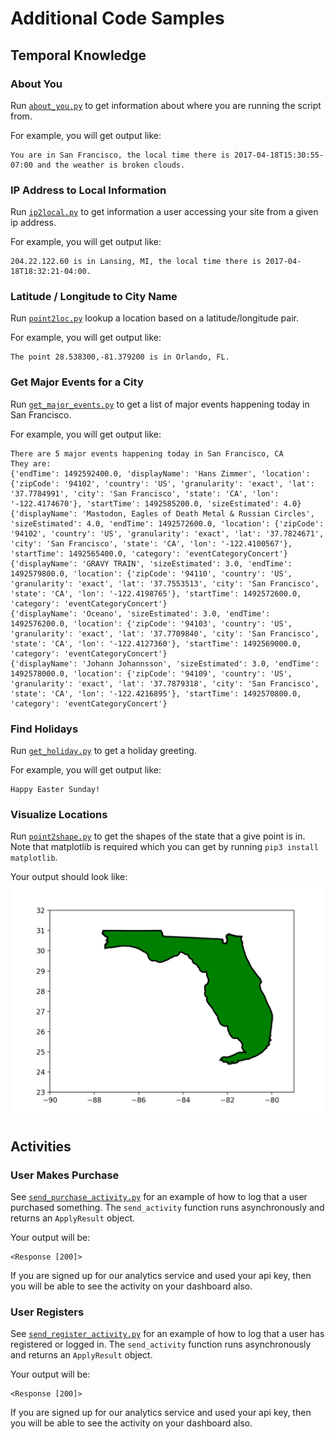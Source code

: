 # Additional Code Samples

## Temporal Knowledge

### About You

Run [`about_you.py`](./about_you.py) to get information about where you are running the script from.

For example, you will get output like:

```
You are in San Francisco, the local time there is 2017-04-18T15:30:55-07:00 and the weather is broken clouds.
```

### IP Address to Local Information

Run [`ip2local.py`](./ip2local.py) to get information a user accessing your site from a given ip address.

For example, you will get output like:

```
204.22.122.60 is in Lansing, MI, the local time there is 2017-04-18T18:32:21-04:00.
```

### Latitude / Longitude to City Name
Run [`point2loc.py`](./point2loc.py) lookup a location based on a latitude/longitude pair.

For example, you will get output like:

```
The point 28.538300,-81.379200 is in Orlando, FL.
```

### Get Major Events for a City

Run [`get_major_events.py`](./get_major_events.py) to get a list of major events happening today in San Francisco.

For example, you will get output like:
```
There are 5 major events happening today in San Francisco, CA
They are:
{'endTime': 1492592400.0, 'displayName': 'Hans Zimmer', 'location': {'zipCode': '94102', 'country': 'US', 'granularity': 'exact', 'lat': '37.7784991', 'city': 'San Francisco', 'state': 'CA', 'lon': '-122.4174670'}, 'startTime': 1492585200.0, 'sizeEstimated': 4.0}
{'displayName': 'Mastodon, Eagles of Death Metal & Russian Circles', 'sizeEstimated': 4.0, 'endTime': 1492572600.0, 'location': {'zipCode': '94102', 'country': 'US', 'granularity': 'exact', 'lat': '37.7824671', 'city': 'San Francisco', 'state': 'CA', 'lon': '-122.4100567'}, 'startTime': 1492565400.0, 'category': 'eventCategoryConcert'}
{'displayName': 'GRAVY TRAIN', 'sizeEstimated': 3.0, 'endTime': 1492579800.0, 'location': {'zipCode': '94110', 'country': 'US', 'granularity': 'exact', 'lat': '37.7553513', 'city': 'San Francisco', 'state': 'CA', 'lon': '-122.4198765'}, 'startTime': 1492572600.0, 'category': 'eventCategoryConcert'}
{'displayName': 'Oceano', 'sizeEstimated': 3.0, 'endTime': 1492576200.0, 'location': {'zipCode': '94103', 'country': 'US', 'granularity': 'exact', 'lat': '37.7709840', 'city': 'San Francisco', 'state': 'CA', 'lon': '-122.4127360'}, 'startTime': 1492569000.0, 'category': 'eventCategoryConcert'}
{'displayName': 'Johann Johannsson', 'sizeEstimated': 3.0, 'endTime': 1492578000.0, 'location': {'zipCode': '94109', 'country': 'US', 'granularity': 'exact', 'lat': '37.7879318', 'city': 'San Francisco', 'state': 'CA', 'lon': '-122.4216895'}, 'startTime': 1492570800.0, 'category': 'eventCategoryConcert'}
```

### Find Holidays

Run [`get_holiday.py`](./get_holiday.py) to get a holiday greeting.

For example, you will get output like:
```
Happy Easter Sunday!
```


### Visualize Locations

Run [`point2shape.py`](./point2shape.py) to get the shapes of the state that a give point is in. Note that matplotlib is required
which you can get by running `pip3 install matplotlib`.

Your output should look like:
![The expected output](https://raw.githubusercontent.com/Breinify/brein-api-library-python/master/documentation/img/florida.png "")



## Activities

### User Makes Purchase

See [`send_purchase_activity.py`](./send_purchase_activity.py) for an example of how to log that a user purchased something. The `send_activity`
function runs asynchronously and returns an `ApplyResult` object.

Your output will be:

```
<Response [200]>
```

If you are signed up for our analytics service and used your api key, then you will be able to see the activity on your dashboard also.

### User Registers

See [`send_register_activity.py`](./send_register_activity.py) for an example of how to log that a user has registered or logged in. The `send_activity`
function runs asynchronously and returns an `ApplyResult` object.

Your output will be:

```
<Response [200]>
```

If you are signed up for our analytics service and used your api key, then you will be able to see the activity on your dashboard also.
